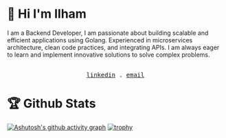 # 👋 Hi I'm Ilham

I am a Backend Developer, I am passionate about building scalable and efficient applications using Golang. Experienced in microservices architecture, clean code practices, and integrating APIs. I am always eager to learn and implement innovative solutions to solve complex problems.     


<p align="center">
  <br />
  <samp>
    <a href="https://www.linkedin.com/in/ilhammuhammadsidiq/" target="_blank">linkedin</a>
    .
    <a href="mailto:ilhaammuhammads@gmail.com">email</a>
  </samp>
</p>

 
# 🏆 Github Stats
[![Ashutosh's github activity graph](https://github-readme-activity-graph.vercel.app/graph?username=ilhaamms&theme=github-compact&hide_border=true&area=true&grid=false&custom_title=My%20activity)](https://github.com/ashutosh00710/github-readme-activity-graph)
[![trophy](https://github-profile-trophy.vercel.app/?username=ilhaamms&theme=darkhub&column=6&row=1&no-bg=false&no-frame=true&margin-h=15&margin-w=15&rank=-C)](https://github.com/ryo-ma/github-profile-trophy)